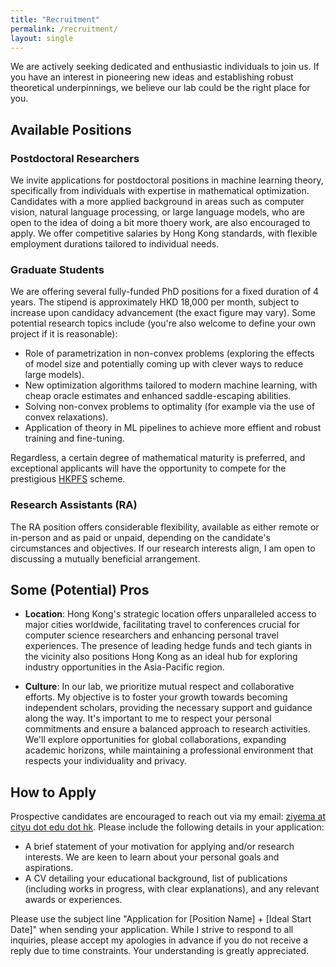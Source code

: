 ```yaml
---
title: "Recruitment"
permalink: /recruitment/
layout: single
---
```


We are actively seeking dedicated and enthusiastic individuals to join us. If you have an interest in pioneering new ideas and establishing robust theoretical underpinnings, we believe our lab could be the right place for you. 

## Available Positions

### Postdoctoral Researchers
We invite applications for postdoctoral positions in machine learning theory, specifically from individuals with expertise in mathematical optimization. Candidates with a more applied background in areas such as computer vision, natural language processing, or large language models, who are open to the idea of doing a bit more thoery work, are also encouraged to apply. We offer competitive salaries by Hong Kong standards, with flexible employment durations tailored to individual needs.

### Graduate Students
We are offering several fully-funded PhD positions for a fixed duration of 4 years. The stipend is approximately HKD 18,000 per month, subject to increase upon candidacy advancement (the exact figure may vary). Some potential research topics include (you're also welcome to define your own project if it is reasonable):

-  Role of parametrization in non-convex problems (exploring the effects of model size and potentially coming up with clever ways to reduce large models).
-  New optimization algorithms tailored to modern machine learning, with cheap oracle estimates and enhanced saddle-escaping abilities.
-  Solving non-convex problems to optimality (for example via the use of convex relaxations).
-  Application of theory in ML pipelines to achieve more effient and robust training and fine-tuning.

Regardless, a certain degree of mathematical maturity is preferred, and exceptional applicants will have the opportunity to compete for the prestigious [HKPFS](https://www.cityu.edu.hk/pg/hong-kong-phd-fellowship-scheme) scheme.

### Research Assistants (RA)
The RA position offers considerable flexibility, available as either remote or in-person and as paid or unpaid, depending on the candidate's circumstances and objectives. If our research interests align, I am open to discussing a mutually beneficial arrangement.

## Some (Potential) Pros

- **Location**: Hong Kong's strategic location offers unparalleled access to major cities worldwide, facilitating travel to conferences crucial for computer science researchers and enhancing personal travel experiences. The presence of leading hedge funds and tech giants in the vicinity also positions Hong Kong as an ideal hub for exploring industry opportunities in the Asia-Pacific region. 

- **Culture**: In our lab, we prioritize mutual respect and collaborative efforts. My objective is to foster your growth towards becoming independent scholars, providing the necessary support and guidance along the way. It's important to me to respect your personal commitments and ensure a balanced approach to research activities. We'll explore opportunities for global collaborations, expanding academic horizons, while maintaining a professional environment that respects your individuality and privacy.


## How to Apply

Prospective candidates are encouraged to reach out via my email: [ziyema at cityu dot edu dot hk](mailto:ziyema@cityu.edu.hk). Please include the following details in your application:

- A brief statement of your motivation for applying and/or research interests. We are keen to learn about your personal goals and aspirations.
- A CV detailing your educational background, list of publications (including works in progress, with clear explanations), and any relevant awards or experiences.

Please use the subject line "Application for [Position Name] + [Ideal Start Date]" when sending your application. While I strive to respond to all inquiries, please accept my apologies in advance if you do not receive a reply due to time constraints. Your understanding is greatly appreciated.

